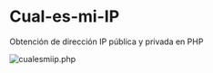 # Cual-es-mi-IP
Obtención de dirección IP pública y privada en PHP

![cualesmiip.php](https://github.com/adrianlois/Web-Cual-es-mi-IP/blob/master/screenshots/cualesmiip.png)
